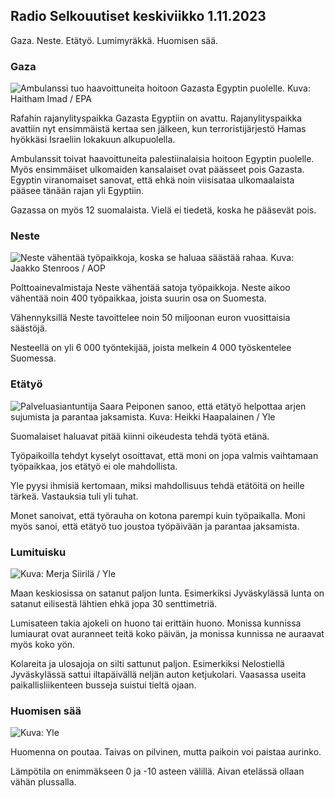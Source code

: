 Radio Selkouutiset keskiviikko 1.11.2023
----------------------------------------

Gaza. Neste. Etätyö. Lumimyräkkä. Huomisen sää.

### Gaza

![Ambulanssi tuo haavoittuneita hoitoon Gazasta Egyptin puolelle. Kuva: Haitham Imad / EPA](https://images.cdn.yle.fi/image/upload/c_crop,h_2821,w_5016,x_0,y_744/ar_1.7777777777777777,c_fill,g_faces,h_675,w_1200/dpr_1.0/q_auto:eco/f_auto/fl_lossy/v1698852282/39-1194530654258b7aaf7a)

Rafahin rajanylityspaikka Gazasta Egyptiin on avattu. Rajanylityspaikka avattiin nyt ensimmäistä kertaa sen jälkeen, kun terroristijärjestö Hamas hyökkäsi Israeliin lokakuun alkupuolella.

Ambulanssit toivat haavoittuneita palestiinalaisia hoitoon Egyptin puolelle. Myös ensimmäiset ulkomaiden kansalaiset ovat päässeet pois Gazasta. Egyptin viranomaiset sanovat, että ehkä noin viisisataa ulkomaalaista pääsee tänään rajan yli Egyptiin.

Gazassa on myös 12 suomalaista. Vielä ei tiedetä, koska he pääsevät pois.

### Neste

![Neste vähentää työpaikkoja, koska se haluaa säästää rahaa. Kuva: Jaakko Stenroos / AOP](https://images.cdn.yle.fi/image/upload/c_crop,h_2611,w_4643,x_0,y_483/ar_1.7777777777777777,c_fill,g_faces,h_675,w_1200/dpr_1.0/q_auto:eco/f_auto/fl_lossy/v1698838481/39-1191437653a0928a0b5b)

Polttoainevalmistaja Neste vähentää satoja työpaikkoja. Neste aikoo vähentää noin 400 työpaikkaa, joista suurin osa on Suomesta.

Vähennyksillä Neste tavoittelee noin 50 miljoonan euron vuosittaisia säästöjä.

Nesteellä on yli 6 000 työntekijää, joista melkein 4 000 työskentelee Suomessa.

### Etätyö

![Palveluasiantuntija Saara Peiponen sanoo, että etätyö helpottaa arjen sujumista ja parantaa jaksamista. Kuva: Heikki Haapalainen / Yle](https://images.cdn.yle.fi/image/upload/c_crop,h_2988,w_5312,x_16,y_569/ar_1.7777777777777777,c_fill,g_faces,h_675,w_1200/dpr_1.0/q_auto:eco/f_auto/fl_lossy/v1698754242/39-11936826540ed9ea44a0)

Suomalaiset haluavat pitää kiinni oikeudesta tehdä työtä etänä.

Työpaikoilla tehdyt kyselyt osoittavat, että moni on jopa valmis vaihtamaan työpaikkaa, jos etätyö ei ole mahdollista.

Yle pyysi ihmisiä kertomaan, miksi mahdollisuus tehdä etätöitä on heille tärkeä. Vastauksia tuli yli tuhat.

Monet sanoivat, että työrauha on kotona parempi kuin työpaikalla. Moni myös sanoi, että etätyö tuo joustoa työpäivään ja parantaa jaksamista.

### Lumituisku

![ Kuva: Merja Siirilä / Yle](https://images.cdn.yle.fi/image/upload/c_crop,h_2265,w_4028,x_0,y_378/ar_1.7777777777777777,c_fill,g_faces,h_675,w_1200/dpr_1.0/q_auto:eco/f_auto/fl_lossy/v1698853993/39-119441665423d86dff6c)

Maan keskiosissa on satanut paljon lunta. Esimerkiksi Jyväskylässä lunta on satanut eilisestä lähtien ehkä jopa 30 senttimetriä.

Lumisateen takia ajokeli on huono tai erittäin huono. Monissa kunnissa lumiaurat ovat auranneet teitä koko päivän, ja monissa kunnissa ne auraavat myös koko yön.

Kolareita ja ulosajoja on silti sattunut paljon. Esimerkiksi Nelostiellä Jyväskylässä sattui iltapäivällä neljän auton ketjukolari. Vaasassa useita paikallisliikenteen busseja suistui tieltä ojaan.

### Huomisen sää

![ Kuva: Yle](https://images.cdn.yle.fi/image/upload/c_crop,h_1080,w_1919,x_0,y_0/ar_1.7777777777777777,c_fill,g_faces,h_675,w_1200/dpr_1.0/q_auto:eco/f_auto/fl_lossy/v1698848166/39-119453865425d62868a1)

Huomenna on poutaa. Taivas on pilvinen, mutta paikoin voi paistaa aurinko.

Lämpötila on enimmäkseen 0 ja -10 asteen välillä. Aivan etelässä ollaan vähän plussalla.
